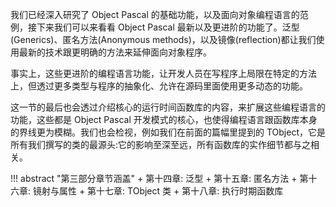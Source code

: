 我们已经深入研究了 Object Pascal 的基础功能，以及面向对象编程语言的范例，接下来我们可以来看看 Object Pascal 最新以及更进阶的功能了。泛型(Generics)、匿名方法(Anonymous methods)，以及镜像(reflection)都让我们使用最新的技术跟更明确的方法来延伸面向对象程序。

事实上，这些更进阶的编程语言功能，让开发人员在写程序上局限在特定的方法上，但透过更多类型与程序的抽象化、允许在源码里面使用更多动态的功能。

这一节的最后也会透过介绍核心的运行时间函数库的内容，来扩展这些编程语言的功能，这些都是 Object Pascal 开发模式的核心，也使得编程语言跟函数库本身的界线更为模糊。我们也会检视，例如我们在前面的篇幅里提到的 TObject，它是所有我们撰写的类的最源头:它的影响至深至远，所有函数库的实作细节都与之相关。

!!! abstract "第三部分章节涵盖"
    + 第十四章: 泛型
    + 第十五章: 匿名方法
    + 第十六章: 镜射与属性
    + 第十七章: TObject 类
    + 第十八章: 执行时期函数库
